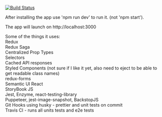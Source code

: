 [![Build Status](https://travis-ci.org/lmeikle/mega-app.svg?branch=master)](https://travis-ci.org/lmeikle/mega-app)

After installing the app use 'npm run dev' to run it. (not 'npm start').

The app will launch on http://localhost:3000

Some of the things it uses:<br/>
Redux<br/>
Redux Saga<br/>
Centralized Prop Types<br/>
Selectors<br/>
Cached API responses<br/>
Styled Components (not sure if I like it yet, also need to eject to be able to get readable class names)<br/>
redux-forms<br/>
Semantic UI React<br/>
StoryBook JS<br/>
Jest, Enzyme, react-testing-library<br/>
Puppeteer, jest-image-snapshot, BackstopJS<br/>
Git Hooks using husky - prettier and unit tests on commit<br/>
Travis CI - runs all units tests and e2e tests<br/>
